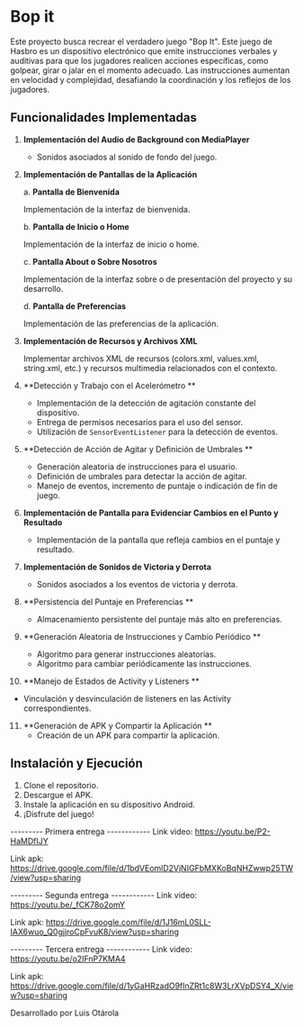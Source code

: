 # Bop it

Este proyecto busca recrear el verdadero juego "Bop It". Este juego de Hasbro es un dispositivo electrónico que emite instrucciones verbales y auditivas 
para que los jugadores realicen acciones específicas, como golpear, girar o jalar en el momento adecuado. Las instrucciones
aumentan en velocidad y complejidad, desafiando la coordinación y los reflejos de los jugadores.

## Funcionalidades Implementadas

1. **Implementación del Audio de Background con MediaPlayer**
   - Sonidos asociados al sonido de fondo del juego.
  
2. **Implementación de Pantallas de la Aplicación**

   a. **Pantalla de Bienvenida**

      Implementación de la interfaz de bienvenida.

   b. **Pantalla de Inicio o Home**

      Implementación de la interfaz de inicio o home.

   c. **Pantalla About o Sobre Nosotros**

      Implementación de la interfaz sobre o de presentación del proyecto y su desarrollo.

   d. **Pantalla de Preferencias**

      Implementación de las preferencias de la aplicación.

3. **Implementación de Recursos y Archivos XML**

   Implementar archivos XML de recursos (colors.xml, values.xml, string.xml, etc.) y recursos multimedia relacionados con el contexto.
   

4. **Detección y Trabajo con el Acelerómetro **
   - Implementación de la detección de agitación constante del dispositivo.
   - Entrega de permisos necesarios para el uso del sensor.
   - Utilización de `SensorEventListener` para la detección de eventos.

5. **Detección de Acción de Agitar y Definición de Umbrales **
   - Generación aleatoria de instrucciones para el usuario.
   - Definición de umbrales para detectar la acción de agitar.
   - Manejo de eventos, incremento de puntaje o indicación de fin de juego. 

6. **Implementación de Pantalla para Evidenciar Cambios en el Punto y Resultado**
   - Implementación de la pantalla que refleja cambios en el puntaje y resultado.

7. **Implementación de Sonidos de Victoria y Derrota**
   - Sonidos asociados a los eventos de victoria y derrota.

8. **Persistencia del Puntaje en Preferencias **
   - Almacenamiento persistente del puntaje más alto en preferencias.

9. **Generación Aleatoria de Instrucciones y Cambio Periódico **
   - Algoritmo para generar instrucciones aleatorias.
   - Algoritmo para cambiar periódicamente las instrucciones.

10. **Manejo de Estados de Activity y Listeners **
   - Vinculación y desvinculación de listeners en las Activity correspondientes.


11. **Generación de APK y Compartir la Aplicación **
    - Creación de un APK para compartir la aplicación.

## Instalación y Ejecución

1. Clone el repositorio.
2. Descargue el APK.
3. Instale la aplicación en su dispositivo Android.
4. ¡Disfrute del juego!

---------  Primera entrega  ------------
Link video: https://youtu.be/P2-HaMDfIJY

Link apk: https://drive.google.com/file/d/1bdVEomlD2VjNIGFbMXKoBqNHZwwp25TW/view?usp=sharing


---------  Segunda entrega  ------------
Link video: https://youtu.be/_fCK78o2omY

Link apk: https://drive.google.com/file/d/1J16mL0SLL-IAX6wuo_Q0gjjroCpFvuK8/view?usp=sharing

---------  Tercera entrega  ------------
Link video: https://youtu.be/o2IFnP7KMA4

Link apk: https://drive.google.com/file/d/1yGaHRzadO9flnZRt1c8W3LrXVpDSY4_X/view?usp=sharing

Desarrollado por Luis Otárola




